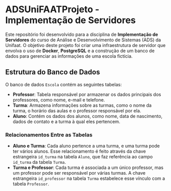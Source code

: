 # ADSUniFAATProjeto - Implementação de Servidores

Este repositório foi desenvolvido para a disciplina de **Implementação de Servidores** do curso de Análise e Desenvolvimento de Sistemas (ADS) da Unifaat. O objetivo deste projeto foi criar uma infraestrutura de servidor que envolva o uso de **Docker**, **PostgreSQL** e a construção de um banco de dados para gerenciar as informações de uma escola fictícia.

## Estrutura do Banco de Dados

O banco de dados `Escola` contém as seguintes tabelas:

- **Professor**: Tabela responsável por armazenar os dados principais dos professores, como nome, e-mail e telefone.
- **Turma**: Armazena informações sobre as turmas, como o nome da turma, o horário das aulas e o professor responsável por ela.
- **Aluno**: Contém os dados dos alunos, como nome, data de nascimento, dados de contato e a turma à qual eles pertencem.

### Relacionamentos Entre as Tabelas

- **Aluno e Turma**: Cada aluno pertence a uma turma, e uma turma pode ter vários alunos. Esse relacionamento é feito através da chave estrangeira `id_turma` na tabela `Aluno`, que faz referência ao campo `id_turma` da tabela `Turma`.
- **Turma e Professor**: Cada turma é associada a um único professor, mas um professor pode ser responsável por várias turmas. A chave estrangeira `id_professor` na tabela `Turma` estabelece esse vínculo com a tabela `Professor`.
